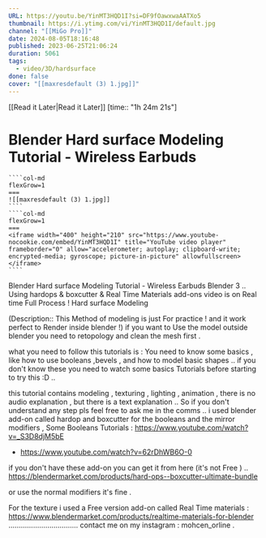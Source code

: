 ```yaml
---
URL: https://youtu.be/YinMT3HQD1I?si=DF9fOawxwaAATXo5
thumbnail: https://i.ytimg.com/vi/YinMT3HQD1I/default.jpg
channel: "[[MiGo Pro]]"
date: 2024-08-05T18:16:48
published: 2023-06-25T21:06:24
duration: 5061
tags:
  - video/3D/hardsurface
done: false
cover: "[[maxresdefault (3) 1.jpg]]"
---
```

[[Read it Later|Read it Later]] [time:: "1h 24m 21s"]
# Blender Hard surface Modeling Tutorial - Wireless Earbuds
`````col
````col-md
flexGrow=1
===
![[maxresdefault (3) 1.jpg]]
````
````col-md
flexGrow=1
===
<iframe width="400" height="210" src="https://www.youtube-nocookie.com/embed/YinMT3HQD1I" title="YouTube video player" frameborder="0" allow="accelerometer; autoplay; clipboard-write; encrypted-media; gyroscope; picture-in-picture" allowfullscreen></iframe>
````
`````
Blender Hard surface Modeling Tutorial - Wireless Earbuds
Blender 3 .. Using hardops & boxcutter & Real Time Materials add-ons 
video is on Real time Full Process ! 
Hard surface Modeling 

(Description:: This Method of modeling is just For practice ! and it work perfect to Render inside blender !)
if you want to Use the model outside blender you need to retopology and clean the mesh first  . 

what you need to follow this tutorials is :
You need to know some basics , like how to use booleans ,bevels , and  how to model basic shapes .. if you don't know these you need to watch some basics Tutorials before starting to try this :D .. 

this tutorial contains modeling , texturing , lighting , animation , 
there is no audio explanation , but there is a text explanation .. So if you don't understand any step pls feel free to ask me in the comms .. 
i used blender add-on called hardop and boxcutter for the booleans and the mirror modifiers , 
Some Booleans Tutorials : 
https://www.youtube.com/watch?v=_S3D8djM5bE 
- https://www.youtube.com/watch?v=62rDhWB6O-0

if you don't have these add-on you can get it from here (it's not Free ) .. 
https://blendermarket.com/products/hard-ops--boxcutter-ultimate-bundle

or use the normal modifiers it's fine . 

For the texture i used a Free version add-on called Real Time materials : 
https://www.blendermarket.com/products/realtime-materials-for-blender 
..................................
contact me on my instagram : mohcen_orline  .
